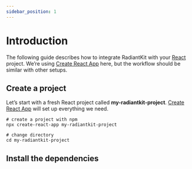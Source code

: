 ```yaml
---
sidebar_position: 1
---
```


# Introduction

The following guide describes how to integrate RadiantKit with your [React](https://reactjs.org/) project. We’re using [Create React App](https://reactjs.org/docs/getting-started.html) here, but the workflow should be similar with other setups.

## Create a project

Let’s start with a fresh React project called **my-radiantkit-project**. [Create React App](https://reactjs.org/docs/getting-started.html) will set up everything we need.

```
# create a project with npm
npx create-react-app my-radiantkit-project

# change directory
cd my-radiantkit-project
```

## Install the dependencies
